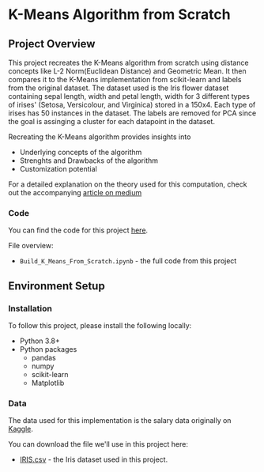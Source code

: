 # K-Means Algorithm from Scratch
## Project Overview
This project recreates the K-Means algorithm from scratch using distance concepts like L-2 Norm(Euclidean Distance) and Geometric Mean. It then compares it to the K-Means implementation from scikit-learn and labels from the original dataset. The dataset used is the Iris flower dataset containing sepal length, width and petal length, width for 3 different types of irises' (Setosa, Versicolour, and Virginica) stored in a 150x4. Each type of irises has 50 instances in the dataset. The labels are removed for PCA since the goal is assinging a cluster for each datapoint in the dataset.

Recreating the K-Means algorithm provides insights into

* Underlying concepts of the algorithm
* Strenghts and Drawbacks of the algorithm
* Customization potential 

For a detailed explanation on the theory used for this computation, check out the accompanying [article on medium](https://medium.com/@ayoakinkugbe/build-k-means-from-scratch-341285b8d481)

### Code
You can find the code for this project [here](https://github.com/ayoakin/K_Means_From_Scratch/blob/main/Build_K_Means_From_Scratch.ipynb).

File overview:

* `Build_K_Means_From_Scratch.ipynb` - the full code from this project


## Environment Setup

### Installation
To follow this project, please install the following locally:

* Python 3.8+
* Python packages
  * pandas
  * numpy
  * scikit-learn
  * Matplotlib

### Data

The data used for this implementation is the salary data originally on [Kaggle](https://www.kaggle.com/datasets/uciml/iris).

You can download the file we'll use in this project here:

* [IRIS.csv](https://github.com/ayoakin/K_Means_From_Scratch/blob/main/IRIS.csv) - the Iris dataset used in this project.
